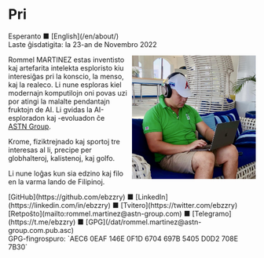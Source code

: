Pri
===

<div class="center">Esperanto ■ [English](/en/about/)</div>
<div class="center">Laste ĝisdatigita: la 23-an de Novembro 2022</div>

<div>
<img src="/bil/ebzzry.webp" style="float: right; width: 50%; margin: 0px 0px 0px 10px">

Rommel MARTINEZ estas inventisto kaj artefarita intelekta esploristo kiu interesiĝas pri la konscio,
la menso, kaj la realeco. Li nune esploras kiel modernajn komputilojn oni povas uzi por atingi la
malalte pendantajn fruktojn de AI. Li gvidas la AI-esploradon kaj -evoluadon ĉe [ASTN Group](https://astn-group.com).

Krome, fiziktrejnado kaj sportoj tre interesas al li, precipe per globhalteroj, kalistenoj, kaj
golfo.

Li nune loĝas kun sia edzino kaj filo en la varma lando de Filipinoj.
</div>
<div class="center">
[GitHub](https://github.com/ebzzry) ■ [LinkedIn](https://linkedin.com/in/ebzzry) ■ [Tvitero](https://twitter.com/ebzzry)<br>
[Retpoŝto](mailto:rommel.martinez@astn-group.com) ■ [Telegramo](https://t.me/ebzzry) ■ [GPG](/dat/rommel.martinez@astn-group.com.pub.asc)<br>
GPG-fingrospuro: `AEC6 0EAF 146E 0F1D 6704  697B 5405 D0D2 708E 7B30`
</div>
